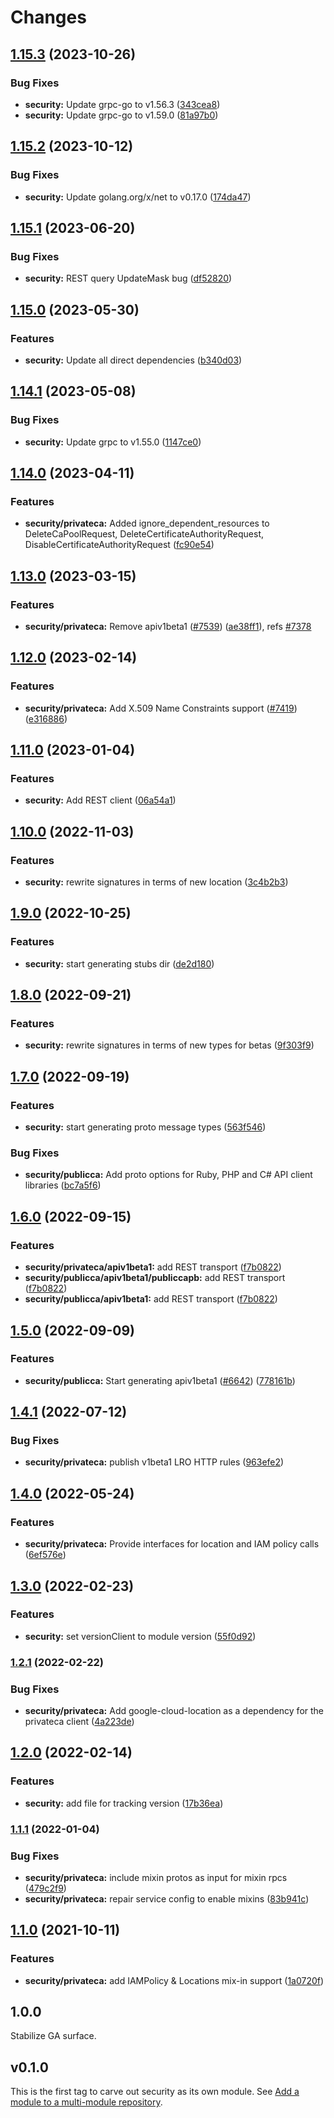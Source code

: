 # Changes

## [1.15.3](https://github.com/googleapis/google-cloud-go/compare/security/v1.15.2...security/v1.15.3) (2023-10-26)


### Bug Fixes

* **security:** Update grpc-go to v1.56.3 ([343cea8](https://github.com/googleapis/google-cloud-go/commit/343cea8c43b1e31ae21ad50ad31d3b0b60143f8c))
* **security:** Update grpc-go to v1.59.0 ([81a97b0](https://github.com/googleapis/google-cloud-go/commit/81a97b06cb28b25432e4ece595c55a9857e960b7))

## [1.15.2](https://github.com/googleapis/google-cloud-go/compare/security/v1.15.1...security/v1.15.2) (2023-10-12)


### Bug Fixes

* **security:** Update golang.org/x/net to v0.17.0 ([174da47](https://github.com/googleapis/google-cloud-go/commit/174da47254fefb12921bbfc65b7829a453af6f5d))

## [1.15.1](https://github.com/googleapis/google-cloud-go/compare/security/v1.15.0...security/v1.15.1) (2023-06-20)


### Bug Fixes

* **security:** REST query UpdateMask bug ([df52820](https://github.com/googleapis/google-cloud-go/commit/df52820b0e7721954809a8aa8700b93c5662dc9b))

## [1.15.0](https://github.com/googleapis/google-cloud-go/compare/security/v1.14.1...security/v1.15.0) (2023-05-30)


### Features

* **security:** Update all direct dependencies ([b340d03](https://github.com/googleapis/google-cloud-go/commit/b340d030f2b52a4ce48846ce63984b28583abde6))

## [1.14.1](https://github.com/googleapis/google-cloud-go/compare/security/v1.14.0...security/v1.14.1) (2023-05-08)


### Bug Fixes

* **security:** Update grpc to v1.55.0 ([1147ce0](https://github.com/googleapis/google-cloud-go/commit/1147ce02a990276ca4f8ab7a1ab65c14da4450ef))

## [1.14.0](https://github.com/googleapis/google-cloud-go/compare/security/v1.13.0...security/v1.14.0) (2023-04-11)


### Features

* **security/privateca:** Added ignore_dependent_resources to DeleteCaPoolRequest, DeleteCertificateAuthorityRequest, DisableCertificateAuthorityRequest ([fc90e54](https://github.com/googleapis/google-cloud-go/commit/fc90e54b25bda6b339266e3e5388174339ed6a44))

## [1.13.0](https://github.com/googleapis/google-cloud-go/compare/security/v1.12.0...security/v1.13.0) (2023-03-15)


### Features

* **security/privateca:** Remove apiv1beta1 ([#7539](https://github.com/googleapis/google-cloud-go/issues/7539)) ([ae38ff1](https://github.com/googleapis/google-cloud-go/commit/ae38ff1eda235f6d8d9013c580d458f2f2ef451f)), refs [#7378](https://github.com/googleapis/google-cloud-go/issues/7378)

## [1.12.0](https://github.com/googleapis/google-cloud-go/compare/security/v1.11.0...security/v1.12.0) (2023-02-14)


### Features

* **security/privateca:** Add X.509 Name Constraints support ([#7419](https://github.com/googleapis/google-cloud-go/issues/7419)) ([e316886](https://github.com/googleapis/google-cloud-go/commit/e316886d201ec125f8821c4849dbd0e8e714c2ed))

## [1.11.0](https://github.com/googleapis/google-cloud-go/compare/security/v1.10.0...security/v1.11.0) (2023-01-04)


### Features

* **security:** Add REST client ([06a54a1](https://github.com/googleapis/google-cloud-go/commit/06a54a16a5866cce966547c51e203b9e09a25bc0))

## [1.10.0](https://github.com/googleapis/google-cloud-go/compare/security/v1.9.0...security/v1.10.0) (2022-11-03)


### Features

* **security:** rewrite signatures in terms of new location ([3c4b2b3](https://github.com/googleapis/google-cloud-go/commit/3c4b2b34565795537aac1661e6af2442437e34ad))

## [1.9.0](https://github.com/googleapis/google-cloud-go/compare/security/v1.8.0...security/v1.9.0) (2022-10-25)


### Features

* **security:** start generating stubs dir ([de2d180](https://github.com/googleapis/google-cloud-go/commit/de2d18066dc613b72f6f8db93ca60146dabcfdcc))

## [1.8.0](https://github.com/googleapis/google-cloud-go/compare/security/v1.7.0...security/v1.8.0) (2022-09-21)


### Features

* **security:** rewrite signatures in terms of new types for betas ([9f303f9](https://github.com/googleapis/google-cloud-go/commit/9f303f9efc2e919a9a6bd828f3cdb1fcb3b8b390))

## [1.7.0](https://github.com/googleapis/google-cloud-go/compare/security/v1.6.0...security/v1.7.0) (2022-09-19)


### Features

* **security:** start generating proto message types ([563f546](https://github.com/googleapis/google-cloud-go/commit/563f546262e68102644db64134d1071fc8caa383))


### Bug Fixes

* **security/publicca:** Add proto options for Ruby, PHP and C# API client libraries ([bc7a5f6](https://github.com/googleapis/google-cloud-go/commit/bc7a5f609994f73e26f72a78f0ff14aa75c1c227))

## [1.6.0](https://github.com/googleapis/google-cloud-go/compare/security/v1.5.0...security/v1.6.0) (2022-09-15)


### Features

* **security/privateca/apiv1beta1:** add REST transport ([f7b0822](https://github.com/googleapis/google-cloud-go/commit/f7b082212b1e46ff2f4126b52d49618785c2e8ca))
* **security/publicca/apiv1beta1/publiccapb:** add REST transport ([f7b0822](https://github.com/googleapis/google-cloud-go/commit/f7b082212b1e46ff2f4126b52d49618785c2e8ca))
* **security/publicca/apiv1beta1:** add REST transport ([f7b0822](https://github.com/googleapis/google-cloud-go/commit/f7b082212b1e46ff2f4126b52d49618785c2e8ca))

## [1.5.0](https://github.com/googleapis/google-cloud-go/compare/security/v1.4.1...security/v1.5.0) (2022-09-09)


### Features

* **security/publicca:** Start generating apiv1beta1 ([#6642](https://github.com/googleapis/google-cloud-go/issues/6642)) ([778161b](https://github.com/googleapis/google-cloud-go/commit/778161b208819783618c5be8191960167bd67e1e))

## [1.4.1](https://github.com/googleapis/google-cloud-go/compare/security/v1.4.0...security/v1.4.1) (2022-07-12)


### Bug Fixes

* **security/privateca:** publish v1beta1 LRO HTTP rules ([963efe2](https://github.com/googleapis/google-cloud-go/commit/963efe22cf67bc04fed09b5fa8f9cb20b9edf1a3))

## [1.4.0](https://github.com/googleapis/google-cloud-go/compare/security/v1.3.0...security/v1.4.0) (2022-05-24)


### Features

* **security/privateca:** Provide interfaces for location and IAM policy calls ([6ef576e](https://github.com/googleapis/google-cloud-go/commit/6ef576e2d821d079e7b940cd5d49fe3ca64a7ba2))

## [1.3.0](https://github.com/googleapis/google-cloud-go/compare/security/v1.2.1...security/v1.3.0) (2022-02-23)


### Features

* **security:** set versionClient to module version ([55f0d92](https://github.com/googleapis/google-cloud-go/commit/55f0d92bf112f14b024b4ab0076c9875a17423c9))

### [1.2.1](https://github.com/googleapis/google-cloud-go/compare/security/v1.2.0...security/v1.2.1) (2022-02-22)


### Bug Fixes

* **security/privateca:** Add google-cloud-location as a dependency for the privateca client ([4a223de](https://github.com/googleapis/google-cloud-go/commit/4a223de8eab072d95818c761e41fb3f3f6ac728c))

## [1.2.0](https://github.com/googleapis/google-cloud-go/compare/security/v1.1.1...security/v1.2.0) (2022-02-14)


### Features

* **security:** add file for tracking version ([17b36ea](https://github.com/googleapis/google-cloud-go/commit/17b36ead42a96b1a01105122074e65164357519e))

### [1.1.1](https://www.github.com/googleapis/google-cloud-go/compare/security/v1.1.0...security/v1.1.1) (2022-01-04)


### Bug Fixes

* **security/privateca:** include mixin protos as input for mixin rpcs ([479c2f9](https://www.github.com/googleapis/google-cloud-go/commit/479c2f90d556a106b25ebcdb1539d231488182da))
* **security/privateca:** repair service config to enable mixins ([83b941c](https://www.github.com/googleapis/google-cloud-go/commit/83b941c0983e44fdd18ceee8c6f3e91219d72ad1))

## [1.1.0](https://www.github.com/googleapis/google-cloud-go/compare/security/v1.0.0...security/v1.1.0) (2021-10-11)

### Features

* **security/privateca:** add IAMPolicy & Locations mix-in support ([1a0720f](https://www.github.com/googleapis/google-cloud-go/commit/1a0720f2f33bb14617f5c6a524946a93209e1266))

## 1.0.0

Stabilize GA surface.

## v0.1.0

This is the first tag to carve out security as its own module. See
[Add a module to a multi-module repository](https://github.com/golang/go/wiki/Modules#is-it-possible-to-add-a-module-to-a-multi-module-repository).
